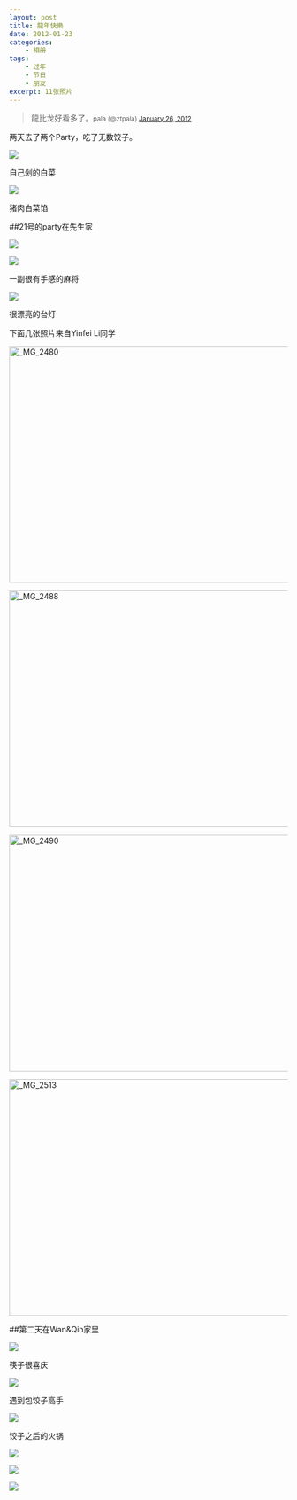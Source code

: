 ```yaml
--- 
layout: post
title: 龍年快樂
date: 2012-01-23
categories:
    - 相册
tags:
    - 过年
    - 节日
    - 朋友
excerpt: 11张照片
---
```

>龍比龙好看多了。<small>pala (@ztpala) [January 26, 2012](https://twitter.com/ztpala/status/162397911697723392)</small>

两天去了两个Party，吃了无数饺子。

![](http://pic.ztpala.com/wp-content/uploads/2012/01/IMG_3552-780x520.jpg)

自己剁的白菜

![](http://pic.ztpala.com/wp-content/uploads/2012/01/IMG_3555-780x520.jpg)

猪肉白菜馅

##21号的party在先生家

![](http://pic.ztpala.com/wp-content/uploads/2012/01/IMG_3558-780x520.jpg)

![](http://pic.ztpala.com/wp-content/uploads/2012/01/IMG_3560-780x520.jpg)

一副很有手感的麻将

![](http://pic.ztpala.com/wp-content/uploads/2012/01/IMG_3562-780x520.jpg)

很漂亮的台灯

下面几张照片来自Yinfei Li同学

<a href="http://www.flickr.com/photos/ztpala/6901032117/" title="_MG_2480 by ztpala, on Flickr"><img src="http://farm8.staticflickr.com/7058/6901032117_9be6b69092_z.jpg" width="640" height="427" alt="_MG_2480"></a>

<a href="http://www.flickr.com/photos/ztpala/6901032181/" title="_MG_2488 by ztpala, on Flickr"><img src="http://farm8.staticflickr.com/7178/6901032181_4947714e66_z.jpg" width="640" height="427" alt="_MG_2488"></a>

<a href="http://www.flickr.com/photos/ztpala/6901032233/" title="_MG_2490 by ztpala, on Flickr"><img src="http://farm8.staticflickr.com/7181/6901032233_d79a2f8668_z.jpg" width="640" height="427" alt="_MG_2490"></a>

<a href="http://www.flickr.com/photos/ztpala/6901032307/" title="_MG_2513 by ztpala, on Flickr"><img src="http://farm8.staticflickr.com/7199/6901032307_72f07c8393_z.jpg" width="640" height="427" alt="_MG_2513"></a>

##第二天在Wan&Qin家里

![](http://pic.ztpala.com/wp-content/uploads/2012/01/IMG_3563-426x640.jpg)

筷子很喜庆

![](http://pic.ztpala.com/wp-content/uploads/2012/01/IMG_3564-780x520.jpg)

遇到包饺子高手

![](http://pic.ztpala.com/wp-content/uploads/2012/01/IMG_3570-780x520.jpg)

饺子之后的火锅

![](http://pic.ztpala.com/wp-content/uploads/2012/01/IMG_3571-780x520.jpg)

![](http://pic.ztpala.com/wp-content/uploads/2012/01/IMG_3573-780x520.jpg)

![](http://pic.ztpala.com/wp-content/uploads/2012/01/IMG_3574-780x520.jpg)
